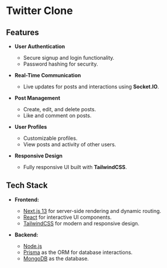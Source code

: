 # Twitter Clone

## Features

- **User Authentication**
  - Secure signup and login functionality.
  - Password hashing for security.

- **Real-Time Communication**
  - Live updates for posts and interactions using **Socket.IO**.

- **Post Management**
  - Create, edit, and delete posts.
  - Like and comment on posts.

- **User Profiles**
  - Customizable profiles.
  - View posts and activity of other users.

- **Responsive Design**
  - Fully responsive UI built with **TailwindCSS**.

## Tech Stack

- **Frontend:**
  - [Next.js 13](https://nextjs.org/) for server-side rendering and dynamic routing.
  - [React](https://reactjs.org/) for interactive UI components.
  - [TailwindCSS](https://tailwindcss.com/) for modern and responsive design.

- **Backend:**
  - [Node.js](https://nodejs.org/) 
  - [Prisma](https://www.prisma.io/) as the ORM for database interactions.
  - [MongoDB](https://www.mongodb.com/) as the database.
